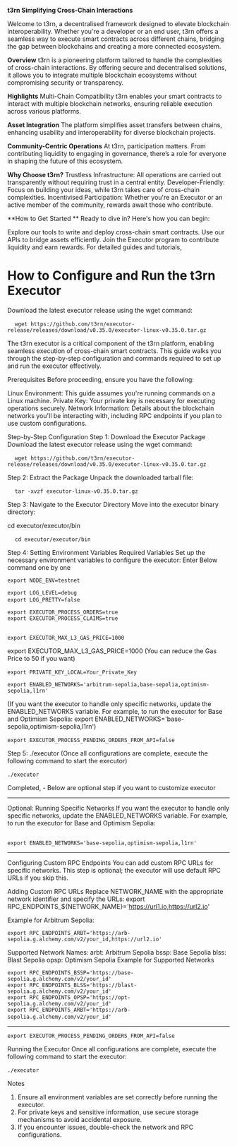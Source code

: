 **t3rn
Simplifying Cross-Chain Interactions**

Welcome to t3rn, a decentralised framework designed to elevate blockchain interoperability. Whether you're a developer or an end user, t3rn offers a seamless way to execute smart contracts across different chains, bridging the gap between blockchains and creating a more connected ecosystem.

**Overview**
t3rn is a pioneering platform tailored to handle the complexities of cross-chain interactions. By offering secure and decentralised solutions, it allows you to integrate multiple blockchain ecosystems without compromising security or transparency.

**Highlights**
Multi-Chain Compatibility
t3rn enables your smart contracts to interact with multiple blockchain networks, ensuring reliable execution across various platforms.

**Asset Integration**
The platform simplifies asset transfers between chains, enhancing usability and interoperability for diverse blockchain projects.

**Community-Centric Operations**
At t3rn, participation matters. From contributing liquidity to engaging in governance, there’s a role for everyone in shaping the future of this ecosystem.

**Why Choose t3rn?**
Trustless Infrastructure: All operations are carried out transparently without requiring trust in a central entity.
Developer-Friendly: Focus on building your ideas, while t3rn takes care of cross-chain complexities.
Incentivised Participation: Whether you're an Executor or an active member of the community, rewards await those who contribute.

**How to Get Started
**
Ready to dive in? Here's how you can begin:

Explore our tools to write and deploy cross-chain smart contracts.
Use our APIs to bridge assets efficiently.
Join the Executor program to contribute liquidity and earn rewards.
For detailed guides and tutorials,

<h1>How to Configure and Run the t3rn Executor</h1>

Download the latest executor release using the wget command:

<pre>
  <code id="code-block">wget https://github.com/t3rn/executor-release/releases/download/v0.35.0/executor-linux-v0.35.0.tar.gz </code>
</pre>

The t3rn executor is a critical component of the t3rn platform, enabling seamless execution of cross-chain smart contracts. This guide walks you through the step-by-step configuration and commands required to set up and run the executor effectively.

Prerequisites
Before proceeding, ensure you have the following:

Linux Environment: This guide assumes you're running commands on a Linux machine.
Private Key: Your private key is necessary for executing operations securely.
Network Information: Details about the blockchain networks you'll be interacting with, including RPC endpoints if you plan to use custom configurations.

Step-by-Step Configuration
Step 1: Download the Executor Package
Download the latest executor release using the wget command:
<pre>
  <code id="code-block">wget https://github.com/t3rn/executor-release/releases/download/v0.35.0/executor-linux-v0.35.0.tar.gz </code>
</pre>
Step 2: Extract the Package
Unpack the downloaded tarball file: 
<pre>
  <code id="code-block">tar -xvzf executor-linux-v0.35.0.tar.gz </code>
</pre>


Step 3: Navigate to the Executor Directory
Move into the executor binary directory:

cd executor/executor/bin  

<pre>
  <code id="code-block">cd executor/executor/bin </code>
</pre>

Step 4: Setting Environment Variables
Required Variables
Set up the necessary environment variables to configure the executor: Enter Below command one by one

 
<pre>
<code id="code-block">export NODE_ENV=testnet  </code>
</pre>

<pre>
<code id="code-block">export LOG_LEVEL=debug  
export LOG_PRETTY=false </code> 
</pre>


<pre>
<code id="code-block">export EXECUTOR_PROCESS_ORDERS=true  
export EXECUTOR_PROCESS_CLAIMS=true</code>
  
</pre>
   
<pre>
<code id="code-block">export EXECUTOR_MAX_L3_GAS_PRICE=1000 </code>
</pre>

export EXECUTOR_MAX_L3_GAS_PRICE=1000  (You can reduce the Gas Price to 50 if you want)

<pre>
<code id="code-block">export PRIVATE_KEY_LOCAL=Your_Private_Key</code>  
</pre>

<pre><code id="code-block">export ENABLED_NETWORKS='arbitrum-sepolia,base-sepolia,optimism-sepolia,l1rn'</code></pre>  (If you want the executor to handle only specific networks, update the ENABLED_NETWORKS variable. For example, to run the executor for Base and Optimism Sepolia: export ENABLED_NETWORKS='base-sepolia,optimism-sepolia,l1rn')

<pre>
<code id="code-block">export EXECUTOR_PROCESS_PENDING_ORDERS_FROM_API=false</code> 
</pre>

Step 5: ./executor  (Once all configurations are complete, execute the following command to start the executor)
<pre>
<code id="code-block">./executor</code> 
</pre>
 

Completed, - Below are optional step if you want to customize executor
_________________________________________________________________________________________________________________________________________________________________________________________

Optional: Running Specific Networks
If you want the executor to handle only specific networks, update the ENABLED_NETWORKS variable. For example, to run the executor for Base and Optimism Sepolia:

<pre>
<code id="code-block">
export ENABLED_NETWORKS='base-sepolia,optimism-sepolia,l1rn' </code> </pre>

_________________________________________________________________________________________________________________________________________________________________________________________
Configuring Custom RPC Endpoints
You can add custom RPC URLs for specific networks. This step is optional; the executor will use default RPC URLs if you skip this.

Adding Custom RPC URLs
Replace NETWORK_NAME with the appropriate network identifier and specify the URLs: export RPC_ENDPOINTS_${NETWORK_NAME}='https://url1.io,https://url2.io'  

Example for Arbitrum Sepolia:
<pre><code id="code-block">export RPC_ENDPOINTS_ARBT='https://arb-sepolia.g.alchemy.com/v2/your_id,https://url2.io' </code></pre>

Supported Network Names:
arbt: Arbitrum Sepolia
bssp: Base Sepolia
blss: Blast Sepolia
opsp: Optimism Sepolia
Example for Supported Networks

<pre><code id="code-block">export RPC_ENDPOINTS_BSSP='https://base-sepolia.g.alchemy.com/v2/your_id'  
export RPC_ENDPOINTS_BLSS='https://blast-sepolia.g.alchemy.com/v2/your_id'  
export RPC_ENDPOINTS_OPSP='https://opt-sepolia.g.alchemy.com/v2/your_id'  
export RPC_ENDPOINTS_ARBT='https://arb-sepolia.g.alchemy.com/v2/your_id' </code> </pre>
_________________________________________________________________________________________________________________________________________________________________________________________

<pre><code id="code-block">export EXECUTOR_PROCESS_PENDING_ORDERS_FROM_API=false </code></pre>

Running the Executor
Once all configurations are complete, execute the following command to start the executor:

<pre><code id="code-block">./executor </code> </pre>



Notes
1.  Ensure all environment variables are set correctly before running the executor.
2.  For private keys and sensitive information, use secure storage mechanisms to avoid accidental exposure.
3.  If you encounter issues, double-check the network and RPC configurations.



